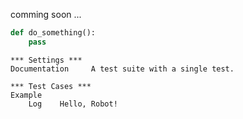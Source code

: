 comming soon ...

```python
def do_something():
    pass
```

```robotframework
*** Settings ***
Documentation     A test suite with a single test.

*** Test Cases ***
Example
    Log    Hello, Robot!
```
